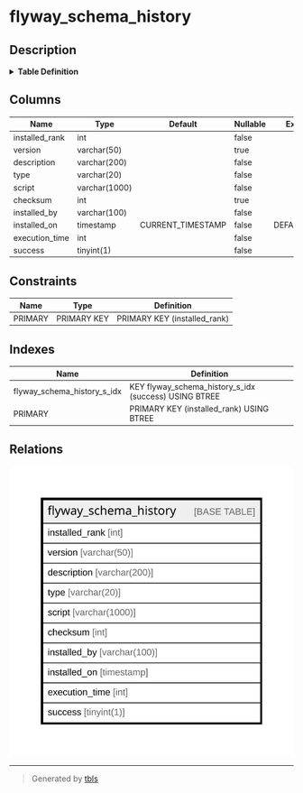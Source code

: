 # flyway_schema_history

## Description

<details>
<summary><strong>Table Definition</strong></summary>

```sql
CREATE TABLE `flyway_schema_history` (
  `installed_rank` int NOT NULL,
  `version` varchar(50) DEFAULT NULL,
  `description` varchar(200) NOT NULL,
  `type` varchar(20) NOT NULL,
  `script` varchar(1000) NOT NULL,
  `checksum` int DEFAULT NULL,
  `installed_by` varchar(100) NOT NULL,
  `installed_on` timestamp NOT NULL DEFAULT CURRENT_TIMESTAMP,
  `execution_time` int NOT NULL,
  `success` tinyint(1) NOT NULL,
  PRIMARY KEY (`installed_rank`),
  KEY `flyway_schema_history_s_idx` (`success`)
) ENGINE=InnoDB DEFAULT CHARSET=utf8mb4 COLLATE=utf8mb4_0900_ai_ci
```

</details>

## Columns

| Name | Type | Default | Nullable | Extra Definition | Children | Parents | Comment |
| ---- | ---- | ------- | -------- | ---------------- | -------- | ------- | ------- |
| installed_rank | int |  | false |  |  |  |  |
| version | varchar(50) |  | true |  |  |  |  |
| description | varchar(200) |  | false |  |  |  |  |
| type | varchar(20) |  | false |  |  |  |  |
| script | varchar(1000) |  | false |  |  |  |  |
| checksum | int |  | true |  |  |  |  |
| installed_by | varchar(100) |  | false |  |  |  |  |
| installed_on | timestamp | CURRENT_TIMESTAMP | false | DEFAULT_GENERATED |  |  |  |
| execution_time | int |  | false |  |  |  |  |
| success | tinyint(1) |  | false |  |  |  |  |

## Constraints

| Name | Type | Definition |
| ---- | ---- | ---------- |
| PRIMARY | PRIMARY KEY | PRIMARY KEY (installed_rank) |

## Indexes

| Name | Definition |
| ---- | ---------- |
| flyway_schema_history_s_idx | KEY flyway_schema_history_s_idx (success) USING BTREE |
| PRIMARY | PRIMARY KEY (installed_rank) USING BTREE |

## Relations

![er](flyway_schema_history.svg)

---

> Generated by [tbls](https://github.com/k1LoW/tbls)
